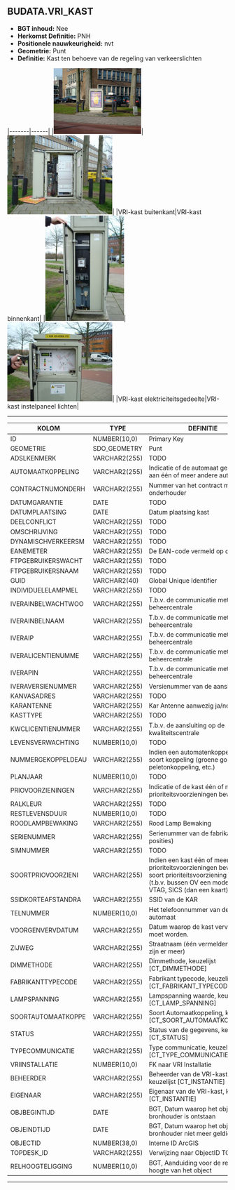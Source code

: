 ﻿## BUDATA.VRI_KAST


* __BGT inhoud:__ Nee
* __Herkomst Definitie:__ PNH
* __Positionele nauwkeurigheid:__ nvt
* __Geometrie:__ Punt
* __Definitie:__ Kast ten behoeve van de regeling van verkeerslichten

|-------|------|
|![VRI-kast buitenkant](vrikast_1.png)|![VRI-kast binnenkant](vrikast_2.png)|
|VRI-kast buitenkant|VRI-kast binnenkant|
|![VRI-kast elektriciteitsgedeelte](vrikast_3.png)|![VRI-kast instelpaneel lichten](vrikast_4.png)|
|VRI-kast elektriciteitsgedeelte|VRI-kast instelpaneel lichten|

***

|KOLOM                           	|TYPE          	|DEFINITIE|
|------                          	|----          	|-----    |
|ID                              	|NUMBER(10,0)  	|Primary Key|
|GEOMETRIE                       	|SDO_GEOMETRY  	|Punt|
|ADSLKENMERK                     	|VARCHAR2(255) 	|TODO|
|AUTOMAATKOPPELING               	|VARCHAR2(255) 	|Indicatie of de automaat gekoppeld is aan één of meer andere automaten |
|CONTRACTNUMONDERH               	|VARCHAR2(255) 	|Nummer van het contract met de onderhouder|
|DATUMGARANTIE                   	|DATE          	|TODO|
|DATUMPLAATSING                  	|DATE          	|Datum plaatsing kast|
|DEELCONFLICT                    	|VARCHAR2(255) 	|TODO|
|OMSCHRIJVING                    	|VARCHAR2(255) 	|TODO|
|DYNAMISCHVERKEERSM              	|VARCHAR2(255) 	|TODO|
|EANEMETER                       	|VARCHAR2(255) 	|De EAN-code vermeld op de meter|
|FTPGEBRUIKERSWACHT              	|VARCHAR2(255) 	|TODO|
|FTPGEBRUIKERSNAAM               	|VARCHAR2(255) 	|TODO|
|GUID                            	|VARCHAR2(40)  	|Global Unique Identifier|
|INDIVIDUELELAMPMEL              	|VARCHAR2(255) 	|TODO|
|IVERAINBELWACHTWOO              	|VARCHAR2(255) 	|T.b.v. de communicatie met de VRI-beheercentrale|
|IVERAINBELNAAM                  	|VARCHAR2(255) 	|T.b.v. de communicatie met de VRI-beheercentrale|
|IVERAIP                         	|VARCHAR2(255) 	|T.b.v. de communicatie met de VRI-beheercentrale|
|IVERALICENTIENUMME              	|VARCHAR2(255) 	|T.b.v. de communicatie met de VRI-beheercentrale|
|IVERAPIN                        	|VARCHAR2(255) 	|T.b.v. de communicatie met de VRI-beheercentrale|
|IVERAVERSIENUMMER               	|VARCHAR2(255) 	|Versienummer van de aansluiting|
|KANVASADRES                     	|VARCHAR2(255) 	|TODO|
|KARANTENNE                      	|VARCHAR2(255) 	|Kar Antenne aanwezig ja/nee|
|KASTTYPE                        	|VARCHAR2(255) 	|TODO|
|KWCLICENTIENUMMER               	|VARCHAR2(255) 	|T.b.v. de aansluiting op de kwaliteitscentrale|
|LEVENSVERWACHTING               	|NUMBER(10,0)  	|TODO|
|NUMMERGEKOPPELDEAU              	|VARCHAR2(255) 	|Indien een automatenkoppeling: de soort koppeling (groene golf, peletonkoppeling, etc.)|
|PLANJAAR                        	|NUMBER(10,0)  	|TODO|
|PRIOVOORZIENINGEN               	|VARCHAR2(255) 	|Indicatie of de kast één of meer prioriteitsvoorzieningen bevat |
|RALKLEUR                        	|VARCHAR2(255) 	|TODO|
|RESTLEVENSDUUR                  	|NUMBER(10,0)  	|TODO|
|ROODLAMPBEWAKING                	|VARCHAR2(255) 	|Rood Lamp Bewaking|
|SERIENUMMER                     	|VARCHAR2(255) 	|Serienummer van de fabrikant (5 á 6 posities)|
|SIMNUMMER                       	|VARCHAR2(255) 	|TODO|
|SOORTPRIOVOORZIENI              	|VARCHAR2(255) 	|Indien een kast één of meer prioriteitsvoorzieningen bevat: de soort prioriteitsvoorziening (KAR (t.b.v. bussen OV een modem) of VTAG, SICS (dan een kaart))|
|SSIDKORTEAFSTANDRA              	|VARCHAR2(255) 	|SSID van de KAR|
|TELNUMMER                       	|NUMBER(10,0)  	|Het telefoonnummer van de automaat|
|VOORGENVERVDATUM                	|VARCHAR2(255) 	|Datum waarop de kast vervangen moet worden.|
|ZIJWEG                          	|VARCHAR2(255) 	|Straatnaam (één vermelden, ook al zijn er meer)|
|DIMMETHODE                      	|VARCHAR2(255) 	|Dimmethode, keuzelijst [CT_DIMMETHODE]|
|FABRIKANTTYPECODE               	|VARCHAR2(255) 	|Fabrikant typecode, keuzelijst [CT_FABRIKANT_TYPECODE]|
|LAMPSPANNING                    	|VARCHAR2(255) 	|Lampspanning waarde, keuzelijst [CT_LAMP_SPANNING]|
|SOORTAUTOMAATKOPPE              	|VARCHAR2(255) 	|Soort Automaatkoppeling, keuzelijst [CT_SOORT_AUTOMAATKOPPELING]|
|STATUS                          	|VARCHAR2(255) 	|Status van de gegevens, keuzelijst [CT_STATUS]|
|TYPECOMMUNICATIE                	|VARCHAR2(255) 	|Type communicatie, keuzelijst [CT_TYPE_COMMUNICATIE]|
|VRIINSTALLATIE                  	|NUMBER(10,0)  	|FK naar VRI Installatie|
|BEHEERDER                       	|VARCHAR2(255) 	|Beheerder van de VRI-kast, keuzelijst [CT_INSTANTIE]|
|EIGENAAR                        	|VARCHAR2(255) 	|Eigenaar van de VRI-kast, keuzelijst [CT_INSTANTIE]|
|OBJBEGINTIJD                    	|DATE          	|BGT, Datum waarop het object bij de bronhouder is ontstaan|
|OBJEINDTIJD                     	|DATE          	|BGT, Datum waarop het object bij de bronhouder niet meer geldig is|
|OBJECTID                        	|NUMBER(38,0)   |Interne ID ArcGIS|
|TOPDESK_ID							|VARCHAR2(255) 	|Verwijzing naar ObjectID TOPdesk|
|RELHOOGTELIGGING                	|NUMBER(10,0)  	|BGT, Aanduiding voor de relatieve hoogte van het object|

***

